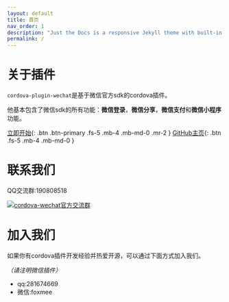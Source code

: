 ```yaml
---
layout: default
title: 首页
nav_order: 1
description: "Just the Docs is a responsive Jekyll theme with built-in search that is easily customizable and hosted on GitHub Pages."
permalink: /
---
```


# 关于插件

`cordova-plugin-wechat`是基于微信官方sdk的cordova插件。

他基本包含了微信sdk的所有功能：**微信登录**，**微信分享**，**微信支付**和**微信小程序**功能。

[立即开始](/cordova-wechat/docs/get-started){: .btn .btn-primary .fs-5 .mb-4 .mb-md-0 .mr-2 } [GitHub主页](https://github.com/xu-li/cordova-plugin-wechat){: .btn .fs-5 .mb-4 .mb-md-0 }


# 联系我们

QQ交流群:190808518 

[![cordova-wechat官方交流群](https://pub.idqqimg.com/wpa/images/group.png)](http://shang.qq.com/wpa/qunwpa?idkey=8279476de172cacb72a51a5630744316c0069620ad8b33be3abee243af2cc001)

# 加入我们

如果你有cordova插件开发经验并热爱开源，可以通过下面方式加入我们。

*（请注明微信插件）*

* qq:281674669
*  微信:foxmee
